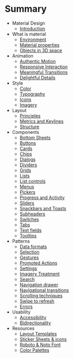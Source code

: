 # Summary

* Material Design 
  * [Introduction](material-design/introduction.md)
* What is material
  * [Environment](what-is-material/environment.md)
  * [Material properties](what-is-material/material-properties.md)
  * [Objects in 3D space](what-is-material/objects-in-3d-space.md)
* Animation
  * [Authentic Motion](animation/authentic-motion.md)
  * [Responsive Interaction](animation/responsive-interaction.md)
  * [Meaningful Transitions](animation/meaningful-transitions.md)
  * [Delightful Details](animation/delightful-details.md)
* Style
  * [Color](style/color.md)
  * [Typography](style/typography.md)
  * [Icons](style/icons.md)
  * [Imagery](style/imagery.md)
* Layout
  * [Principles](layout/layout-principles.md)
  * [Metrics and Keylines](layout/metrics-and-keylines.md)
  * [Structure](layout/structure.md)
* Components
  * [Bottom Sheets](components/bottom-sheets.md)
  * [Buttons](components/buttons.md)
  * [Cards](components/cards.md)
  * [Chips](components/chips-tokens.md)
  * [Dialogs](components/dialogs.md)
  * [Dividers](components/dividers.md)
  * [Grids](components/grids.md)
  * [Lists](components/lists.md)
  * [List controls](components/list-controls.md)
  * [Menus](components/menus.md)
  * [Pickers](components/pickers.md)
  * [Progress and Activity](components/progress-activity.md)
  * [Sliders](components/sliders.md)
  * [Snackbars and Toasts](components/snackbars-and-toasts.md)
  * [Subheaders](components/subheaders.md)
  * [Switches](components/switches.md)
  * [Tabs](components/tabs.md)
  * [Text fields](components/text-fields.md)
  * [Tooltips](components/tooltips.md)
* Patterns
  * [Data formats](patterns/Data-formats.md)
  * [Selection](patterns/selection.md)
  * [Gestures](patterns/gestures.md)
  * [Promoted Actions](patterns/promoted-actions.md)
  * [Settings](patterns/settings.md)
  * [Imagery Treatment](patterns/imagery-treatment.md)
  * [Search](patterns/search.md)
  * [Navigation drawer](patterns/navigation-drawer.md)
  * [Navigational transitions](patterns/navigational-transitions.md)
  * [Scrolling techniques](patterns/scrolling-techniques.md)
  * [Swipe to refresh](patterns/swipe-to-refresh.md)
  * [Errors](patterns/errors.md)
* Usability
  * [Accessibility](usability/accessibility.md)
  * [Bidirectionality](usability/bidirectionality.md)
* Resources
  * [Layout Templates](resources/layout-templates.md)
  * [Sticker Sheets & icons](resources/sticker-sheets.md)
  * [Roboto & Noto Font](resources/roboto-font.md)
  * [Color Palettes](resources/color-palettes.md)
